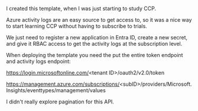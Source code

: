 I created this template, when I was just starting to study CCP. 

Azure activity logs are an easy source to get access to, so it was a nice way to start learning CCP without having to subscribe to trials.

We just need to register a new application in Entra ID, create a new secret, and give it RBAC access to get the activity logs at the subscription level.

When deploying the template you need the put the entire token endpoint and activity logs endpoint: 

https://login.microsoftonline.com/<tenant ID\>/oauth2/v2.0/token

https://management.azure.com/subscriptions/<subID\>/providers/Microsoft.Insights/eventtypes/management/values

I didn't really explore pagination for this API.
